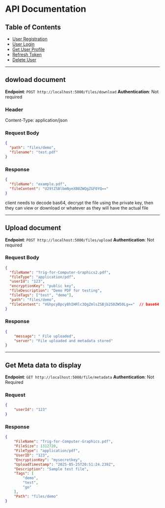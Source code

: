 # API Documentation

## Table of Contents

* [User Registration](#user-registration)
* [User Login](#user-login)
* [Get User Profile](#get-user-profile)
* [Refresh Token](#refresh-token)
* [Delete User](#delete-user)

---

## dowload document

**Endpoint**: `POST http://localhost:5000/files/download`
**Authentication**: Not required

### Header
Content-Type: application/json

### Request Body

```json
{
  "path": "files/demo",
  "filename": "test.pdf"
}
```

### Response

```json
{
  "fileName": "example.pdf",
  "fileContent": "U29tZSBlbmNyeXB0ZWQgZGF0YQ=="
}
```

client needs to decode bas64, decrypt the file using the private key, then they can view or download or whatever as they will have the actual file

---

## Upload document

**Endpoint**: `POST http://localhost:5000/files/upload`
**Authentication**: Not required

### Request Body

```json
{
  "fileName": "Trig-for-Computer-Graphics2.pdf",
  "fileType": "application/pdf",
  "userId": "123",
  "encryptionKey": "public key",
  "fileDescription": "Demo PDF for testing",
  "fileTags": ["test", "demo"],
  "path": "files/demo",
  "fileContent": "VGhpcyBpcyBhIHRlc3QgZmlsZSBjb250ZW50Lg=="  // base64 of: "This is a test file content."
}
```

### Response

```json
{
    "message": " File uploaded",
    "server": "File uploaded and metadata stored"
}
```

---

## Get Meta data to display

**Endpoint**: `GET http://localhost:5000/file/metadata`
**Authentication**: Not Required

### Request

```json
{
	"userId": "123"
}
```

### Response

```json
{
    "FileName": "Trig-for-Computer-Graphics.pdf",
    "FileSize": 1312720,
    "FileType": "application/pdf",
    "UserID": "123",
    "EncryptionKey": "mysecretkey",
    "UploadTimestamp": "2025-05-25T20:51:24.239Z",
    "Description": "Sample test file",
    "Tags": [
        "demo",
        "test",
        "go"
    ],
    "Path": "files/demo"
}
```